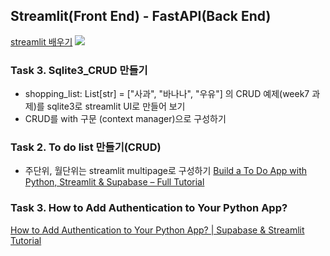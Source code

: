 ## Streamlit(Front End) - FastAPI(Back End)
[streamlit 배우기](https://streamlit.io/#install)
<img src ="https://miro.medium.com/v2/resize:fit:4800/format:webp/1*RYeoECM1Xrx8eMU1M7_DGw.png">

### Task 3. Sqlite3_CRUD 만들기
- shopping_list: List[str] = ["사과", "바나나", "우유"] 의 CRUD 예제(week7 과제)를 sqlite3로 streamlit UI로 만들어 보기
- CRUD를 with 구문 (context manager)으로 구성하기 

### Task 2. To do list 만들기(CRUD)
- 주단위, 월단위는 streamlit multipage로 구성하기
[Build a To Do App with Python, Streamlit & Supabase – Full Tutorial](https://www.youtube.com/watch?v=ip87CHxtoJY)

### Task 3. How to Add Authentication to Your Python App?
[How to Add Authentication to Your Python App? | Supabase & Streamlit Tutorial](https://www.youtube.com/watch?v=OJIR1pA7Ceo)
